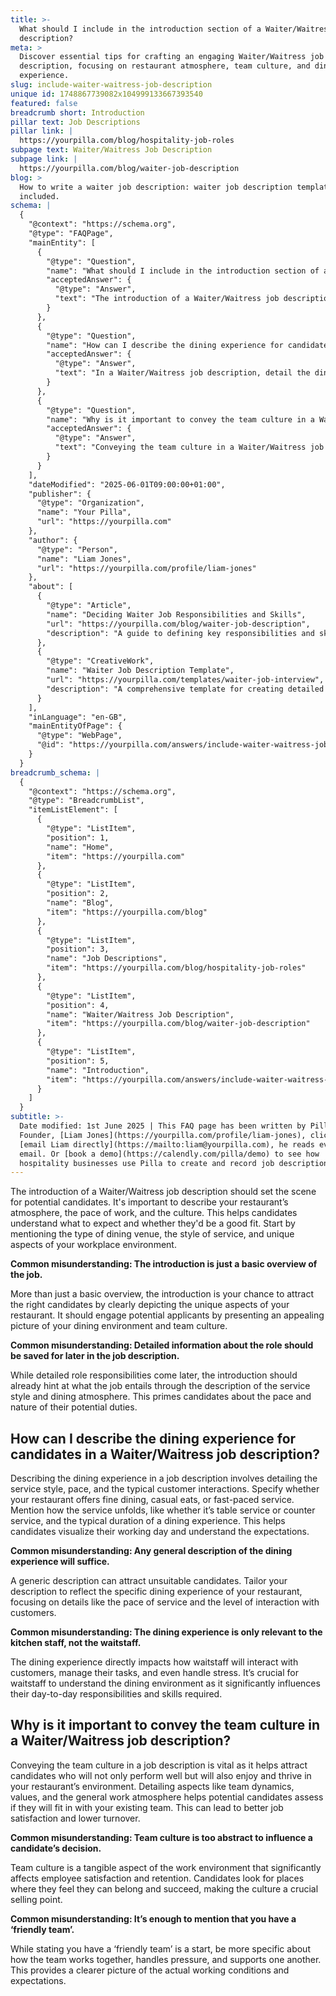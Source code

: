 ```yaml
---
title: >-
  What should I include in the introduction section of a Waiter/Waitress job
  description?
meta: >
  Discover essential tips for crafting an engaging Waiter/Waitress job
  description, focusing on restaurant atmosphere, team culture, and dining
  experience.
slug: include-waiter-waitress-job-description
unique id: 1748867739082x104999133667393540
featured: false
breadcrumb short: Introduction
pillar text: Job Descriptions
pillar link: |
  https://yourpilla.com/blog/hospitality-job-roles
subpage text: Waiter/Waitress Job Description
subpage link: |
  https://yourpilla.com/blog/waiter-job-description
blog: >
  How to write a waiter job description: waiter job description template
  included.
schema: |
  {
    "@context": "https://schema.org",
    "@type": "FAQPage",
    "mainEntity": [
      {
        "@type": "Question",
        "name": "What should I include in the introduction section of a Waiter/Waitress job description?",
        "acceptedAnswer": {
          "@type": "Answer",
          "text": "The introduction of a Waiter/Waitress job description should describe the restaurant’s atmosphere, work pace, and culture to set clear expectations for potential candidates. Begin by mentioning the dining venue type, service style, and any unique aspects of your workplace. This section is an opportunity to engage candidates and highlight what makes your restaurant a unique place to work."
        }
      },
      {
        "@type": "Question",
        "name": "How can I describe the dining experience for candidates in a Waiter/Waitress job description?",
        "acceptedAnswer": {
          "@type": "Answer",
          "text": "In a Waiter/Waitress job description, detail the dining experience by describing the service style, pace, and typical customer interactions. Specify the dining setting, such as fine dining, casual, or fast service, and elaborate on how the service unfolds. This helps candidates visualize their potential working environment and understand what is expected of them."
        }
      },
      {
        "@type": "Question",
        "name": "Why is it important to convey the team culture in a Waiter/Waitress job description?",
        "acceptedAnswer": {
          "@type": "Answer",
          "text": "Conveying the team culture in a Waiter/Waitress job description is crucial as it helps attract candidates suited to the social dynamics and values of your team. Detailing the work atmosphere and team interactions helps candidates assess their potential fit and satisfaction within your team, contributing to lower turnover and enhanced job satisfaction."
        }
      }
    ],
    "dateModified": "2025-06-01T09:00:00+01:00",
    "publisher": {
      "@type": "Organization",
      "name": "Your Pilla",
      "url": "https://yourpilla.com"
    },
    "author": {
      "@type": "Person",
      "name": "Liam Jones",
      "url": "https://yourpilla.com/profile/liam-jones"
    },
    "about": [
      {
        "@type": "Article",
        "name": "Deciding Waiter Job Responsibilities and Skills",
        "url": "https://yourpilla.com/blog/waiter-job-description",
        "description": "A guide to defining key responsibilities and skills needed for a Waiter position, helping in candidate selection."
      },
      {
        "@type": "CreativeWork",
        "name": "Waiter Job Description Template",
        "url": "https://yourpilla.com/templates/waiter-job-interview",
        "description": "A comprehensive template for creating detailed job descriptions for Waiter positions, tailored to specific restaurant needs."
      }
    ],
    "inLanguage": "en-GB",
    "mainEntityOfPage": {
      "@type": "WebPage",
      "@id": "https://yourpilla.com/answers/include-waiter-waitress-job-description"
    }
  }
breadcrumb_schema: |
  {
    "@context": "https://schema.org",
    "@type": "BreadcrumbList",
    "itemListElement": [
      {
        "@type": "ListItem",
        "position": 1,
        "name": "Home",
        "item": "https://yourpilla.com"
      },
      {
        "@type": "ListItem",
        "position": 2,
        "name": "Blog",
        "item": "https://yourpilla.com/blog"
      },
      {
        "@type": "ListItem",
        "position": 3,
        "name": "Job Descriptions",
        "item": "https://yourpilla.com/blog/hospitality-job-roles"
      },
      {
        "@type": "ListItem",
        "position": 4,
        "name": "Waiter/Waitress Job Description",
        "item": "https://yourpilla.com/blog/waiter-job-description"
      },
      {
        "@type": "ListItem",
        "position": 5,
        "name": "Introduction",
        "item": "https://yourpilla.com/answers/include-waiter-waitress-job-description"
      }
    ]
  }
subtitle: >-
  Date modified: 1st June 2025 | This FAQ page has been written by Pilla
  Founder, [Liam Jones](https://yourpilla.com/profile/liam-jones), click to
  [email Liam directly](https://mailto:liam@yourpilla.com), he reads every
  email. Or [book a demo](https://calendly.com/pilla/demo) to see how
  hospitality businesses use Pilla to create and record job descriptions.
---
```

The introduction of a Waiter/Waitress job description should set the scene for potential candidates. It's important to describe your restaurant’s atmosphere, the pace of work, and the culture. This helps candidates understand what to expect and whether they'd be a good fit. Start by mentioning the type of dining venue, the style of service, and unique aspects of your workplace environment.

**Common misunderstanding: The introduction is just a basic overview of the job.**

More than just a basic overview, the introduction is your chance to attract the right candidates by clearly depicting the unique aspects of your restaurant. It should engage potential applicants by presenting an appealing picture of your dining environment and team culture.

**Common misunderstanding: Detailed information about the role should be saved for later in the job description.**

While detailed role responsibilities come later, the introduction should already hint at what the job entails through the description of the service style and dining atmosphere. This primes candidates about the pace and nature of their potential duties.

## How can I describe the dining experience for candidates in a Waiter/Waitress job description?

Describing the dining experience in a job description involves detailing the service style, pace, and the typical customer interactions. Specify whether your restaurant offers fine dining, casual eats, or fast-paced service. Mention how the service unfolds, like whether it’s table service or counter service, and the typical duration of a dining experience. This helps candidates visualize their working day and understand the expectations.

**Common misunderstanding: Any general description of the dining experience will suffice.**

A generic description can attract unsuitable candidates. Tailor your description to reflect the specific dining experience of your restaurant, focusing on details like the pace of service and the level of interaction with customers.

**Common misunderstanding: The dining experience is only relevant to the kitchen staff, not the waitstaff.**

The dining experience directly impacts how waitstaff will interact with customers, manage their tasks, and even handle stress. It’s crucial for waitstaff to understand the dining environment as it significantly influences their day-to-day responsibilities and skills required.

## Why is it important to convey the team culture in a Waiter/Waitress job description?

Conveying the team culture in a job description is vital as it helps attract candidates who will not only perform well but will also enjoy and thrive in your restaurant’s environment. Detailing aspects like team dynamics, values, and the general work atmosphere helps potential candidates assess if they will fit in with your existing team. This can lead to better job satisfaction and lower turnover.

**Common misunderstanding: Team culture is too abstract to influence a candidate’s decision.**

Team culture is a tangible aspect of the work environment that significantly affects employee satisfaction and retention. Candidates look for places where they feel they can belong and succeed, making the culture a crucial selling point.

**Common misunderstanding: It’s enough to mention that you have a ‘friendly team’.**

While stating you have a ‘friendly team’ is a start, be more specific about how the team works together, handles pressure, and supports one another. This provides a clearer picture of the actual working conditions and expectations.
